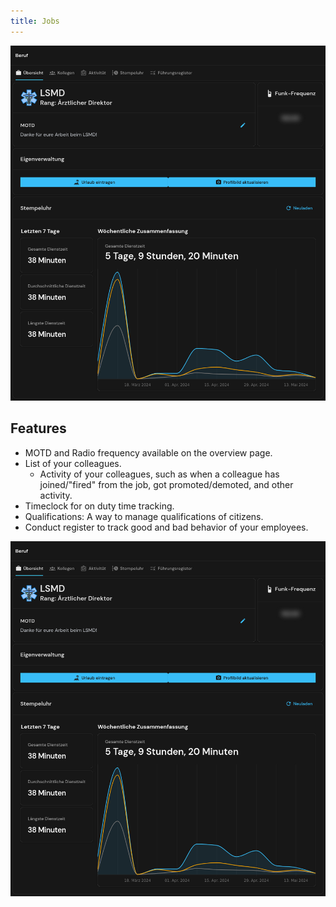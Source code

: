 ```yaml
---
title: Jobs
---
```


![Feature Jobs](/images/screenshots/features-jobs.png)

## Features

- MOTD and Radio frequency available on the overview page.
- List of your colleagues.
  - Activity of your colleagues, such as when a colleague has joined/"fired" from the job, got promoted/demoted, and other activity.
- Timeclock for on duty time tracking.
- Qualifications: A way to manage qualifications of citizens.
- Conduct register to track good and bad behavior of your employees.

![Feature Jobs](/images/screenshots/features-jobs.png)
